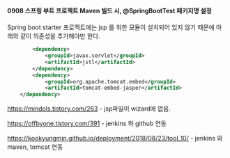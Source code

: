 #### 0908 스프링 부트 프로젝트 Maven 빌드 시, @SpringBootTest 패키지명 설정

Spring boot starter 프로젝트에는 jsp 를 위한 모듈이 설치되어 있지 않기 때문에 아래와 같이 의존성을 추가해야만 한다.

```xml
		<dependency>
			<groupId>javax.servlet</groupId>
			<artifactId>jstl</artifactId>
		</dependency>
		<dependency>
			<groupId>org.apache.tomcat.embed</groupId>
			<artifactId>tomcat-embed-jasper</artifactId>
    </dependency>
```



https://mindols.tistory.com/263 - jsp파일이 wizard에 없음.

https://offbyone.tistory.com/391 - jenkins 와 github 연동

https://kookyungmin.github.io/deployment/2018/08/23/tool_10/ - jenkins 와 maven, tomcat 연동
